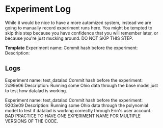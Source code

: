 # Experiment Log

While it would be nice to have a more automized system, 
instead we are going to manually record experiment runs
here. You might be tempted to skip this step because you
have confidence that you will remember later, or because
you're just mucking around. DO NOT SKIP THIS STEP. 

**Template**
Experiment name:
Commit hash before the experiment:
Description:

## Logs

Experiment name: test_datalad
Commit hash before the experiment: 2c99e06
Description: Running some Ohio data through the base model just 
to test how datalad is working. 

Experiment name: test_datalad
Commit hash before the experiment: 9203e09
Description: Running some Ohio data through the polynomial 
model to test if datalad is working correctly through Erin's
user account. BAD PRACTICE TO HAVE ONE EXPERIMENT NAME FOR 
MULTIPLE VERSIONS OF THE CODE.